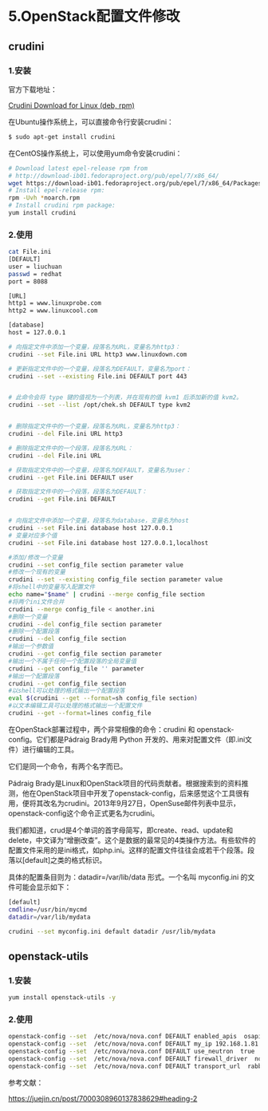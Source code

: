 # 5.OpenStack配置文件修改

## crudini


### 1.安装

官方下载地址：

[Crudini Download for Linux (deb, rpm)](https://pkgs.org/download/crudini)

在Ubuntu操作系统上，可以直接命令行安装crudini：

```sh
$ sudo apt-get install crudini
```

在CentOS操作系统上，可以使用yum命令安装crudini：
```sh
# Download latest epel-release rpm from
# http://download-ib01.fedoraproject.org/pub/epel/7/x86_64/
wget https://download-ib01.fedoraproject.org/pub/epel/7/x86_64/Packages/c/crudini-0.9-1.el7.noarch.rpm
# Install epel-release rpm:
rpm -Uvh *noarch.rpm
# Install crudini rpm package:
yum install crudini
```

### 2.使用


```sh
cat File.ini
[DEFAULT]
user = liuchuan
passwd = redhat
port = 8088

[URL]
http1 = www.linuxprobe.com
http2 = www.linuxcool.com

[database]
host = 127.0.0.1
```


```sh
# 向指定文件中添加一个变量，段落名为URL，变量名为http3：
crudini --set File.ini URL http3 www.linuxdown.com 

# 更新指定文件中的一个变量，段落名为DEFAULT，变量名为port：
crudini --set --existing File.ini DEFAULT port 443 


# 此命令会将 type 键的值视为一个列表，并在现有的值 kvm1 后添加新的值 kvm2。
crudini --set --list /opt/chek.sh DEFAULT type kvm2


# 删除指定文件中的一个变量，段落名为URL，变量名为http3： 
crudini --del File.ini URL http3 

# 删除指定文件中的一个段落，段落名为URL：
crudini --del File.ini URL 

# 获取指定文件中的一个变量，段落名为DEFAULT，变量名为user：
crudini --get File.ini DEFAULT user 

# 获取指定文件中的一个段落，段落名为DEFAULT： 
crudini --get File.ini DEFAULT


# 向指定文件中添加一个变量，段落名为database，变量名为host
crudini --set File.ini database host 127.0.0.1
# 变量对应多个值
crudini --set File.ini database host 127.0.0.1,localhost
```


```sh
#添加/修改一个变量
crudini --set config_file section parameter value
#修改一个现有的变量
crudini --set --existing config_file section parameter value
#将shell中的变量写入配置文件
echo name="$name" | crudini --merge config_file section
#将两个ini文件合并
crudini --merge config_file < another.ini
#删除一个变量
crudini --del config_file section parameter
#删除一个配置段落
crudini --del config_file section
#输出一个参数值
crudini --get config_file section parameter
#输出一个不属于任何一个配置段落的全局变量值 
crudini --get config_file '' parameter
#输出一个配置段落
crudini --get config_file section
#以shell可以处理的格式输出一个配置段落
eval $(crudini --get --format=sh config_file section)
#以文本编辑工具可以处理的格式输出一个配置文件
crudini --get --format=lines config_file
```

在OpenStack部署过程中，两个非常相像的命令：crudini 和 openstack-config。它们都是Pádraig Brady用 Python 开发的、用来对配置文件（即.ini文件）进行编辑的工具。

它们是同一个命令，有两个名字而已。


Pádraig Brady是Linux和OpenStack项目的代码贡献者。根据搜索到的资料推测，他在OpenStack项目中开发了openstack-config，后来感觉这个工具很有用，便将其改名为crudini。2013年9月27日，OpenSuse邮件列表中显示，openstack-config这个命令正式更名为crudini。

我们都知道，crud是4个单词的首字母简写，即create、read、update和delete，中文译为“增删改查”。这个是数据的最常见的4类操作方法。有些软件的配置文件采用的是ini格式，如php.ini。这样的配置文件往往会成若干个段落。段落以[default]之类的格式标识。

具体的配置条目则为：datadir=/var/lib/data 形式。一个名叫 myconfig.ini 的文件可能会显示如下：

```sh
[default]
cmdline=/usr/bin/mycmd
datadir=/var/lib/mydata
```

```sh
crudini --set myconfig.ini default datadir /usr/lib/mydata
```




## openstack-utils

### 1.安装
```sh
yum install openstack-utils -y
```


### 2.使用

```sh
openstack-config --set  /etc/nova/nova.conf DEFAULT enabled_apis  osapi_compute,metadata
openstack-config --set  /etc/nova/nova.conf DEFAULT my_ip 192.168.1.81【注意修改为本机管理网的IP地址】
openstack-config --set  /etc/nova/nova.conf DEFAULT use_neutron  true 
openstack-config --set  /etc/nova/nova.conf DEFAULT firewall_driver  nova.virt.firewall.NoopFirewallDriver
openstack-config --set  /etc/nova/nova.conf DEFAULT transport_url  rabbit://openstack:openstack@controller
```


参考文献：

https://juejin.cn/post/7000308960137838629#heading-2